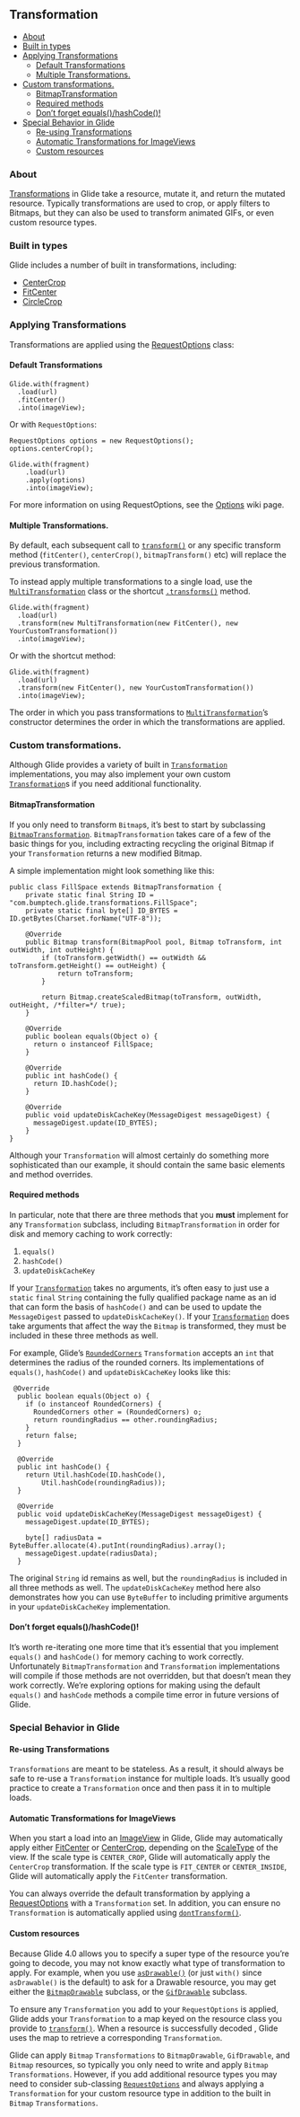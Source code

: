 
## **Transformation**
* [About](#about)
* [Built in types](#built-in-types)
* [Applying Transformations](#applying-transformations)
    * [Default Transformations](#default-transformations)
    * [Multiple Transformations.](#multiple-transformations)
* [Custom transformations.](#custom-transformations)
    * [BitmapTransformation](#bitmaptransformation)
    * [Required methods](#required-methods)
    * [Don’t forget equals()/hashCode()!](#dont-forget-equalshashcode)
* [Special Behavior in Glide](#special-behavior-in-glide)
    * [Re-using Transformations](#re-using-transformations)
    * [Automatic Transformations for ImageViews](#automatic-transformations-for-imageviews)
    * [Custom resources](#custom-resources)

###  **About**


[Transformations](https://bumptech.github.io/glide/javadocs/400/com/bumptech/glide/load/Transformation.html) in Glide take a resource, mutate it, and return the mutated resource. Typically transformations are used to crop, or apply filters to Bitmaps, but they can also be used to transform animated GIFs, or even custom resource types.


### **Built in types**


Glide includes a number of built in transformations, including:

* [CenterCrop](https://bumptech.github.io/glide/javadocs/400/com/bumptech/glide/load/resource/bitmap/CenterCrop.html)
* [FitCenter](https://bumptech.github.io/glide/javadocs/400/com/bumptech/glide/load/resource/bitmap/FitCenter.html)
* [CircleCrop](https://bumptech.github.io/glide/javadocs/400/com/bumptech/glide/load/resource/bitmap/CircleCrop.html)

### **Applying Transformations**


Transformations are applied using the [RequestOptions](https://bumptech.github.io/glide/javadocs/400/com/bumptech/glide/request/RequestOptions.html) class:


#### **Default Transformations**



```
Glide.with(fragment)
  .load(url)
  .fitCenter()
  .into(imageView);
```



Or with `RequestOptions`:


```
RequestOptions options = new RequestOptions();
options.centerCrop();

Glide.with(fragment)
    .load(url)
    .apply(options)
    .into(imageView);
```

For more information on using RequestOptions, see the [Options](https://nickyshe.github.io/Doc-as-code/#/Options) wiki page.


#### **Multiple Transformations.**


By default, each subsequent call to <code>[transform()](https://bumptech.github.io/glide/javadocs/400/com/bumptech/glide/request/RequestOptions.html#transform-java.lang.Class-com.bumptech.glide.load.Transformation-)</code> or any specific transform method (<code>fitCenter()</code>, <code>centerCrop()</code>, <code>bitmapTransform()</code> etc) will replace the previous transformation.

 To instead apply multiple transformations to a single load, use the <code>[MultiTransformation](https://bumptech.github.io/glide/javadocs/400/com/bumptech/glide/load/MultiTransformation.html)</code> class or the shortcut <code>[.transforms()](https://bumptech.github.io/glide/javadocs/410/com/bumptech/glide/request/RequestOptions.html#transforms-com.bumptech.glide.load.Transformation...-)</code> method.


```
Glide.with(fragment)
  .load(url)
  .transform(new MultiTransformation(new FitCenter(), new YourCustomTransformation())
  .into(imageView);
```



Or with the shortcut method:


```
Glide.with(fragment)
  .load(url)
  .transform(new FitCenter(), new YourCustomTransformation())
  .into(imageView);
```



The order in which you pass transformations to <code>[MultiTransformation](https://bumptech.github.io/glide/javadocs/400/com/bumptech/glide/load/MultiTransformation.html)</code>’s constructor determines the order in which the transformations are applied.


### **Custom transformations.**


Although Glide provides a variety of built in <code>[Transformation](https://bumptech.github.io/glide/javadocs/400/com/bumptech/glide/load/Transformation.html)</code> implementations, you may also implement your own custom <code>[Transformation](https://bumptech.github.io/glide/javadocs/400/com/bumptech/glide/load/resource/bitmap/FitCenter.html)</code>s if you need additional functionality.


#### **BitmapTransformation**

If you only need to transform `Bitmap`s, it’s best to start by subclassing <code>[BitmapTransformation](https://bumptech.github.io/glide/javadocs/440/com/bumptech/glide/load/resource/bitmap/BitmapTransformation.html)</code>. <code>BitmapTransformation</code> takes care of a few of the basic things for you, including extracting recycling the original Bitmap if your <code>Transformation</code> returns a new modified Bitmap.


A simple implementation might look something like this:


```
public class FillSpace extends BitmapTransformation {
    private static final String ID = "com.bumptech.glide.transformations.FillSpace";
    private static final byte[] ID_BYTES = ID.getBytes(Charset.forName("UTF-8"));

    @Override
    public Bitmap transform(BitmapPool pool, Bitmap toTransform, int outWidth, int outHeight) {
        if (toTransform.getWidth() == outWidth && toTransform.getHeight() == outHeight) {
            return toTransform;
        }

        return Bitmap.createScaledBitmap(toTransform, outWidth, outHeight, /*filter=*/ true);
    }

    @Override
    public boolean equals(Object o) {
      return o instanceof FillSpace;
    }

    @Override
    public int hashCode() {
      return ID.hashCode();
    }

    @Override
    public void updateDiskCacheKey(MessageDigest messageDigest) {
      messageDigest.update(ID_BYTES);
    }
}
```



Although your `Transformation` will almost certainly do something more sophisticated than our example, it should contain the same basic elements and method overrides.


#### **Required methods**


In particular, note that there are three methods that you **must** implement for any `Transformation` subclass, including `BitmapTransformation` in order for disk and memory caching to work correctly:



1. `equals()`
2. `hashCode()`
3. `updateDiskCacheKey`

If your <code>[Transformation](https://bumptech.github.io/glide/javadocs/400/com/bumptech/glide/load/Transformation.html)</code> takes no arguments, it’s often easy to just use a <code>static</code> <code>final</code> <code>String</code> containing the fully qualified package name as an id that can form the basis of <code>hashCode()</code> and can be used to update the <code>MessageDigest</code> passed to <code>updateDiskCacheKey()</code>. If your <code>[Transformation](https://bumptech.github.io/glide/javadocs/400/com/bumptech/glide/load/Transformation.html)</code> does take arguments that affect the way the <code>Bitmap</code> is transformed, they must be included in these three methods as well.


For example, Glide’s <code>[RoundedCorners](https://bumptech.github.io/glide/javadocs/440/com/bumptech/glide/load/resource/bitmap/RoundedCorners.html)</code> <code>Transformation</code> accepts an <code>int</code> that determines the radius of the rounded corners. Its implementations of <code>equals()</code>, <code>hashCode()</code> and <code>updateDiskCacheKey</code> looks like this:



```
 @Override
  public boolean equals(Object o) {
    if (o instanceof RoundedCorners) {
      RoundedCorners other = (RoundedCorners) o;
      return roundingRadius == other.roundingRadius;
    }
    return false;
  }

  @Override
  public int hashCode() {
    return Util.hashCode(ID.hashCode(),
        Util.hashCode(roundingRadius));
  }

  @Override
  public void updateDiskCacheKey(MessageDigest messageDigest) {
    messageDigest.update(ID_BYTES);

    byte[] radiusData = ByteBuffer.allocate(4).putInt(roundingRadius).array();
    messageDigest.update(radiusData);
  }
```



The original `String` id remains as well, but the `roundingRadius` is included in all three methods as well. The `updateDiskCacheKey` method here also demonstrates how you can use `ByteBuffer` to including primitive arguments in your `updateDiskCacheKey` implementation.


#### **Don’t forget equals()/hashCode()!**


It’s worth re-iterating one more time that it’s essential that you implement `equals()` and `hashCode()` for memory caching to work correctly. Unfortunately `BitmapTransformation` and `Transformation` implementations will compile if those methods are not overridden, but that doesn’t mean they work correctly. We’re exploring options for making using the default `equals()` and `hashCode` methods a compile time error in future versions of Glide.


### **Special Behavior in Glide**


#### **Re-using Transformations**


`Transformations` are meant to be stateless. As a result, it should always be safe to re-use a `Transformation` instance for multiple loads. It’s usually good practice to create a `Transformation` once and then pass it in to multiple loads.


#### **Automatic Transformations for ImageViews**


When you start a load into an [ImageView](https://developer.android.com/reference/android/widget/ImageView.html) in Glide, Glide may automatically apply either [FitCenter](https://bumptech.github.io/glide/javadocs/400/com/bumptech/glide/load/resource/bitmap/FitCenter.html) or [CenterCrop](https://bumptech.github.io/glide/javadocs/400/com/bumptech/glide/load/resource/bitmap/CenterCrop.html), depending on the [ScaleType](https://developer.android.com/reference/android/widget/ImageView.ScaleType.html) of the view. If the scale type is `CENTER_CROP`, Glide will automatically apply the `CenterCrop` transformation. If the scale type is `FIT_CENTER` or `CENTER_INSIDE`, Glide will automatically apply the `FitCenter` transformation.


You can always override the default transformation by applying a [RequestOptions](https://bumptech.github.io/glide/javadocs/400/com/bumptech/glide/request/RequestOptions.html) with a `Transformation` set. In addition, you can ensure no `Transformation` is automatically applied using <code>[dontTransform()](https://bumptech.github.io/glide/javadocs/400/com/bumptech/glide/request/RequestOptions.html#dontTransform--)</code>.


#### **Custom resources**


Because Glide 4.0 allows you to specify a super type of the resource you’re going to decode, you may not know exactly what type of transformation to apply. For example, when you use <code>[asDrawable()](https://bumptech.github.io/glide/javadocs/400/com/bumptech/glide/RequestManager.html#asDrawable--)</code> (or just <code>with()</code> since <code>asDrawable()</code> is the default) to ask for a Drawable resource, you may get either the <code>[BitmapDrawable](https://developer.android.com/reference/android/graphics/drawable/BitmapDrawable.html)</code> subclass, or the <code>[GifDrawable](https://bumptech.github.io/glide/javadocs/400/com/bumptech/glide/load/resource/gif/GifDrawable.html)</code> subclass.


To ensure any `Transformation` you add to your `RequestOptions` is applied, Glide adds your `Transformation` to a map keyed on the resource class you provide to <code>[transform()](https://bumptech.github.io/glide/javadocs/400/com/bumptech/glide/request/RequestOptions.html#transform-java.lang.Class-com.bumptech.glide.load.Transformation-)</code>. When a resource is successfully decoded , Glide uses the map to retrieve a corresponding <code>Transformation</code>.


Glide can apply `Bitmap` `Transformations` to `BitmapDrawable`, `GifDrawable`, and `Bitmap` resources, so typically you only need to write and apply `Bitmap` `Transformations`. However, if you add additional resource types you may need to consider sub-classing <code>[RequestOptions](https://bumptech.github.io/glide/javadocs/400/com/bumptech/glide/request/RequestOptions.html)</code> and always applying a <code>Transformation</code> for your custom resource type in addition to the built in <code>Bitmap</code> <code>Transformations</code>.

